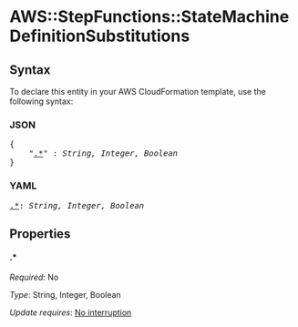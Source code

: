 # AWS::StepFunctions::StateMachine DefinitionSubstitutions

## Syntax

To declare this entity in your AWS CloudFormation template, use the following syntax:

### JSON

<pre>
{
    "<a href="#.*" title=".*">.*</a>" : <i>String, Integer, Boolean</i>
}
</pre>

### YAML

<pre>
<a href="#.*" title=".*">.*</a>: <i>String, Integer, Boolean</i>
</pre>

## Properties

#### \.*

_Required_: No

_Type_: String, Integer, Boolean

_Update requires_: [No interruption](https://docs.aws.amazon.com/AWSCloudFormation/latest/UserGuide/using-cfn-updating-stacks-update-behaviors.html#update-no-interrupt)

